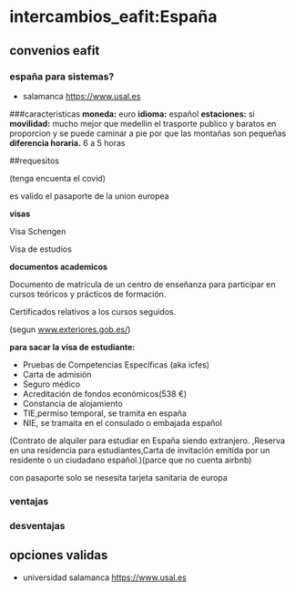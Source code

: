 # intercambios_eafit:España

## convenios eafit

### españa para sistemas? 
  * salamanca https://www.usal.es

###caracteristicas
**moneda:**
euro
**idioma:**
español
**estaciones:**
si
**movilidad:**
mucho mejor que medellin el trasporte publico y baratos en proporcion y se puede caminar a pie por que las montañas son pequeñas
**diferencia horaria.**
6 a 5 horas

##requesitos

(tenga encuenta el covid)

es valido el pasaporte de la union europea

**visas**

Visa Schengen

Visa de estudios

**documentos academicos**

Documento de matrícula de un centro de enseñanza para participar en cursos teóricos y prácticos de formación.

Certificados relativos a los cursos seguidos.

(segun www.exteriores.gob.es/)

**para sacar la visa de estudiante:**

 - Pruebas de Competencias Específicas (aka icfes)
 - Carta de admisión
 - Seguro médico
 - Acreditación de fondos económicos(538 €)
 - Constancia de alojamiento
 - TIE,permiso temporal, se tramita en españa
 - NIE, se tramaita en el consulado o embajada español

 (Contrato de alquiler para estudiar en España siendo extranjero. ,Reserva en una residencia para estudiantes,Carta de invitación emitida por un residente o un ciudadano español.)(parce que no cuenta airbnb)

con pasaporte solo se nesesita tarjeta sanitaria de europa


### ventajas
### desventajas

## opciones validas

 * universidad salamanca https://www.usal.es